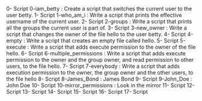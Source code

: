 0- Script 0-iam_betty : Create a script that switches the current user to the user betty.
1- Script 1-who_am_i : Write a script that prints the effective username of the current user.
2- Script 2-groups : Write a script that prints all the groups the current user is part of.
3- Script 3-new_owner : Write a script that changes the owner of the file hello to the user betty.
4- Script 4-empty : Write a script that creates an empty file called hello.
5- Script 5-execute : Write a script that adds execute permission to the owner of the file hello.
6- Script 6-multiple_permissions : Write a script that adds execute permission to the owner and the group owner, and read permission to other users, to the file hello.
7- Script 7-everybody : Write a script that adds execution permission to the owner, the group owner and the other users, to the file hello
8- Script 8-James_Bond : James Bond
9- Script 9-John_Doe : John Doe
10- Script 10-mirror_permissions : Look in the mirror
11- Script 
12- Script
13- Script 
14- Script 
15- Script 
16- Script
17- Script 